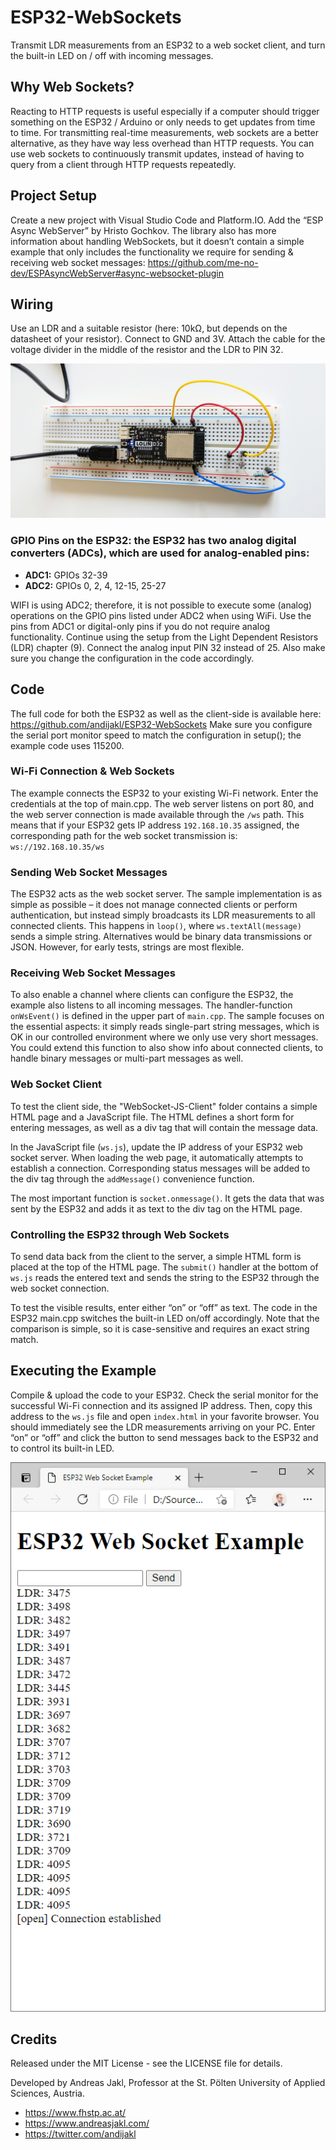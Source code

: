 # ESP32-WebSockets
Transmit LDR measurements from an ESP32 to a web socket client, and turn the built-in LED on / off with incoming messages.

## Why Web Sockets?

Reacting to HTTP requests is useful especially if a computer should trigger something on the ESP32 / Arduino or only needs to get updates from time to time. For transmitting real-time measurements, web sockets are a better alternative, as they have way less overhead than HTTP requests. You can use web sockets to continuously transmit updates, instead of having to query from a client through HTTP requests repeatedly.

## Project Setup

Create a new project with Visual Studio Code and Platform.IO. Add the “ESP Async WebServer” by Hristo Gochkov.
The library also has more information about handling WebSockets, but it doesn’t contain a simple example that only includes the functionality we require for sending & receiving web socket messages: https://github.com/me-no-dev/ESPAsyncWebServer#async-websocket-plugin


## Wiring

Use an LDR and a suitable resistor (here: 10kΩ, but depends on the datasheet of your resistor). Connect to GND and 3V. Attach the cable for the voltage divider in the middle of the resistor and the LDR to PIN 32.

![](https://raw.githubusercontent.com/andijakl/ESP32-WebSockets/main/ESP32-LDR-Websockets.jpg)


### GPIO Pins on the ESP32: the ESP32 has two analog digital converters (ADCs), which are used for analog-enabled pins:

- **ADC1:** GPIOs 32-39
- **ADC2:** GPIOs 0, 2, 4, 12-15, 25-27

WIFI is using ADC2; therefore, it is not possible to execute some (analog) operations on the GPIO pins listed under ADC2 when using WiFi. Use the pins from ADC1 or digital-only pins if you do not require analog functionality. Continue using the setup from the Light Dependent Resistors (LDR) chapter (9). Connect the analog input PIN 32 instead of 25. Also make sure you change the configuration in the code accordingly.

## Code

The full code for both the ESP32 as well as the client-side is available here: https://github.com/andijakl/ESP32-WebSockets 
Make sure you configure the serial port monitor speed to match the configuration in setup(); the example code uses 115200.

### Wi-Fi Connection & Web Sockets

The example connects the ESP32 to your existing Wi-Fi network. Enter the credentials at the top of main.cpp. The web server listens on port 80, and the web server connection is made available through the `/ws` path. This means that if your ESP32 gets IP address `192.168.10.35` assigned, the corresponding path for the web socket transmission is: `ws://192.168.10.35/ws`

### Sending Web Socket Messages

The ESP32 acts as the web socket server. The sample implementation is as simple as possible – it does not manage connected clients or perform authentication, but instead simply broadcasts its LDR measurements to all connected clients. This happens in `loop()`, where `ws.textAll(message)` sends a simple string. Alternatives would be binary data transmissions or JSON. However, for early tests, strings are most flexible.

### Receiving Web Socket Messages

To also enable a channel where clients can configure the ESP32, the example also listens to all incoming messages. The handler-function `onWsEvent()` is defined in the upper part of `main.cpp`. The sample focuses on the essential aspects: it simply reads single-part string messages, which is OK in our controlled environment where we only use very short messages. You could extend this function to also show info about connected clients, to handle binary messages or multi-part messages as well.

### Web Socket Client

To test the client side, the "WebSocket-JS-Client" folder contains a simple HTML page and a JavaScript file. The HTML defines a short form for entering messages, as well as a div tag that will contain the message data.

In the JavaScript file (`ws.js`), update the IP address of your ESP32 web socket server. When loading the web page, it automatically attempts to establish a connection. Corresponding status messages will be added to the div tag through the `addMessage()` convenience function.

The most important function is `socket.onmessage()`. It gets the data that was sent by the ESP32 and adds it as text to the div tag on the HTML page.

### Controlling the ESP32 through Web Sockets

To send data back from the client to the server, a simple HTML form is placed at the top of the HTML page. The `submit()` handler at the bottom of `ws.js` reads the entered text and sends the string to the ESP32 through the web socket connection.

To test the visible results, enter either “on” or “off” as text. The code in the ESP32 main.cpp switches the built-in LED on/off accordingly. Note that the comparison is simple, so it is case-sensitive and requires an exact string match.

## Executing the Example

Compile & upload the code to your ESP32. Check the serial monitor for the successful Wi-Fi connection and its assigned IP address. Then, copy this address to the `ws.js` file and open `index.html` in your favorite browser. You should immediately see the LDR measurements arriving on your PC. Enter “on” or “off” and click the button to send messages back to the ESP32 and to control its built-in LED.

![](https://raw.githubusercontent.com/andijakl/ESP32-WebSockets/main/ESP32-LDR-Websocket-Client.png)

## Credits

Released under the MIT License - see the LICENSE file for details.

Developed by Andreas Jakl, Professor at the St. Pölten University of Applied Sciences, Austria.

* <https://www.fhstp.ac.at/>
* <https://www.andreasjakl.com/>
* <https://twitter.com/andijakl>


